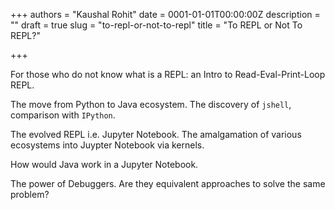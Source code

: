 +++
authors = "Kaushal Rohit"
date = 0001-01-01T00:00:00Z
description = ""
draft = true
slug = "to-repl-or-not-to-repl"
title = "To REPL or Not To REPL?"

+++


For those who do not know what is a REPL: an Intro to Read-Eval-Print-Loop REPL.

The move from Python to Java ecosystem. The discovery of `jshell`, comparison with `IPython`.

The evolved REPL i.e. Jupyter Notebook. The amalgamation of various ecosystems into Juypter Notebook via kernels.

How would Java work in a Jupyter Notebook.

The power of Debuggers. Are they equivalent approaches to solve the same problem?

